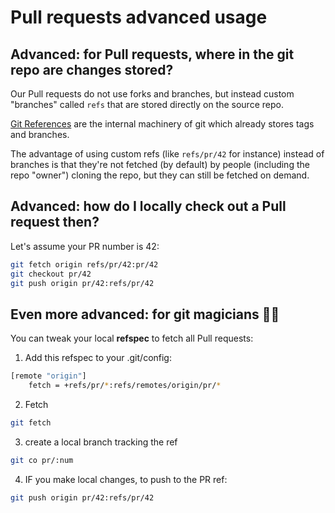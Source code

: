 # Pull requests advanced usage

## Advanced: for Pull requests, where in the git repo are changes stored?

Our Pull requests do not use forks and branches, but instead custom "branches" called `refs` that are stored directly on the source repo.

[Git References](https://git-scm.com/book/en/v2/Git-Internals-Git-References) are the internal machinery of git which already stores tags and branches.

The advantage of using custom refs (like `refs/pr/42` for instance) instead of branches is that they're not fetched (by default) by people (including the repo "owner") cloning the repo, but they can still be fetched on demand.

## Advanced: how do I locally check out a Pull request then?

Let's assume your PR number is 42:

```bash
git fetch origin refs/pr/42:pr/42
git checkout pr/42
git push origin pr/42:refs/pr/42
```

## Even more advanced: for git magicians 🧙‍♀️

You can tweak your local **refspec** to fetch all Pull requests:

1. Add this refspec to your .git/config:

```bash
[remote "origin"]
	fetch = +refs/pr/*:refs/remotes/origin/pr/*
```

2. Fetch

```bash
git fetch
```

3. create a local branch tracking the ref

```bash
git co pr/:num
```

4. IF you make local changes, to push to the PR ref:

```bash
git push origin pr/42:refs/pr/42
```
